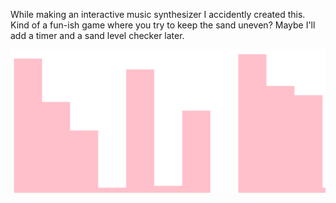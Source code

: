 While making an interactive music synthesizer I accidently created this. Kind of a fun-ish game where you try to keep the sand uneven?
Maybe I'll add a timer and a sand level checker later.

![Alt text](/images/second.png?raw=true "Optional Title")
